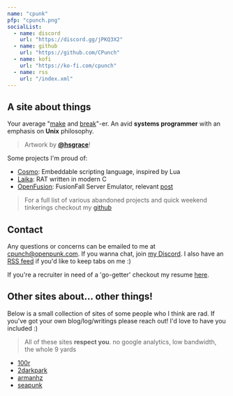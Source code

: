 ```yaml
---
name: "cpunk"
pfp: "cpunch.png"
socialList:
  - name: discord
    url: "https://discord.gg/jPKQ3X2"
  - name: github
    url: "https://github.com/CPunch"
  - name: kofi
    url: "https://ko-fi.com/cpunch"
  - name: rss
    url: "/index.xml"
---
```


## A site about things

Your average "[make](https://github.com/CPunch) and [break](/tags/reverse-engineering)"-er. An avid **systems programmer** with an emphasis on **Unix** philosophy.
> Artwork by [**@hsgrace**](https://hsgrace.tumblr.com)!

Some projects I'm proud of:
- [Cosmo](https://github.com/CPunch/Cosmo): Embeddable scripting language, inspired by Lua
- [Laika](https://github.com/CPunch/Laika): RAT written in modern C
- [OpenFusion](https://github.com/OpenFusionProject/OpenFusion): FusionFall Server Emulator, relevant [post](/pages/fusionfall-openfusion)
> For a full list of various abandoned projects and quick weekend tinkerings checkout my [github](https://github.com/CPunch?tab=repositories)

## Contact

Any questions or concerns can be emailed to me at [cpunch@openpunk.com](mailto:cpunch@openpunk.com). If you wanna chat, join [my Discord](https://discord.gg/jPKQ3X2). I also have an [RSS feed](/index.xml) if you'd like to keep tabs on me :)

If you're a recruiter in need of a 'go-getter' checkout my resume [here](https://github.com/CPunch/resume/releases/latest).

## Other sites about... other things!

Below is a small collection of sites of some people who I think are rad. If you've got your own blog/log/writings please reach out! I'd love to have you included :)
> All of these sites **respect you**. no google analytics, low bandwidth, the whole 9 yards

- [100r](https://100r.co)
- [2darkpark](https://2darkpark.net)
- [armanhz](https://armanhz.com/)
- [seapunk](https://seapunk.xyz)
